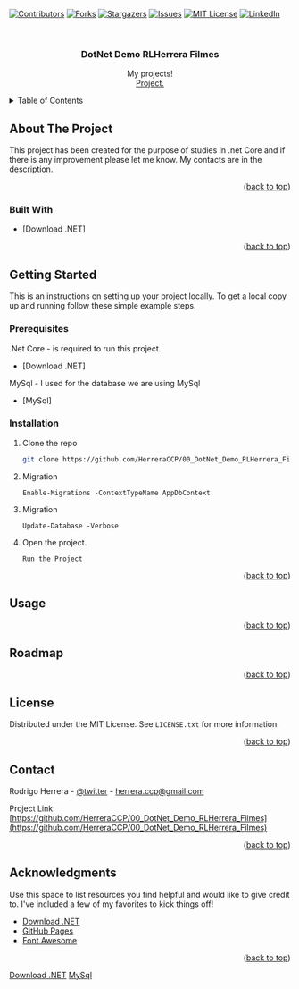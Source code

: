 <div id="top"></div>

<!-- PROJECT SHIELDS -->

[![Contributors][contributors-shield]][contributors-url]
[![Forks][forks-shield]][forks-url]
[![Stargazers][stars-shield]][stars-url]
[![Issues][issues-shield]][issues-url]
[![MIT License][license-shield]][license-url]
[![LinkedIn][linkedin-shield]][linkedin-url]


<!-- PROJECT LOGO -->
<br />
<div align="center">
  <a href="https://github.com/HerreraCCP/00_DotNet_Demo_RLHerrera_Filmes"></a>

  <h3 align="center">DotNet Demo RLHerrera Filmes</h3>

  <p align="center">
    My projects!
    <br />
    <a href="https://github.com/herreraCCP/00_DotNet_Demo_RLHerrera_Filmes">Project.</a>
    <br />
  </p>
</div>



<!-- TABLE OF CONTENTS -->
<details>
  <summary>Table of Contents</summary>
  <ol>
    <li>
      <a href="#about-the-project">About The Project</a>
      <ul>
        <li><a href="#built-with">Built With</a></li>
      </ul>
    </li>
    <li>
      <a href="#getting-started">Getting Started</a>
      <ul>
        <li><a href="#prerequisites">Prerequisites</a></li>
        <li><a href="#installation">Installation</a></li>
      </ul>
    </li>
    <li><a href="#usage">Usage</a></li>
    <li><a href="#roadmap">Roadmap</a></li>
    <li><a href="#contributing">Contributing</a></li>
    <li><a href="#license">License</a></li>
    <li><a href="#contact">Contact</a></li>
    <li><a href="#acknowledgments">Acknowledgments</a></li>
  </ol>
</details>



<!-- ABOUT THE PROJECT -->
## About The Project

This project has been created for the purpose of studies in .net Core and if there is any improvement please let me know. My contacts are in the description.

<p align="right">(<a href="#top">back to top</a>)</p>


### Built With

* [Download .NET]

<p align="right">(<a href="#top">back to top</a>)</p>



<!-- GETTING STARTED -->
## Getting Started

This is an instructions on setting up your project locally.
To get a local copy up and running follow these simple example steps.

### Prerequisites

.Net Core - is required to run this project..
* [Download .NET]

MySql - I used for the database we are using MySql
* [MySql]

### Installation

1. Clone the repo
   ```sh
   git clone https://github.com/HerreraCCP/00_DotNet_Demo_RLHerrera_Filmes.git
   
2. Migration 
   ```
   Enable-Migrations -ContextTypeName AppDbContext
   ```
4. Migration
   ```
   Update-Database -Verbose
   ```  
5. Open the project.
   ```
   Run the Project
   ```
<p align="right">(<a href="#top">back to top</a>)</p>



<!-- USAGE EXAMPLES -->
## Usage

<p align="right">(<a href="#top">back to top</a>)</p>

<!-- ROADMAP -->
## Roadmap

<p align="right">(<a href="#top">back to top</a>)</p>

<!-- LICENSE -->
## License

Distributed under the MIT License. See `LICENSE.txt` for more information.

<p align="right">(<a href="#top">back to top</a>)</p>


<!-- CONTACT -->
## Contact

Rodrigo Herrera - [@twitter](https://twitter.com/Rodrigo57985139) - herrera.ccp@gmail.com

Project Link: [https://github.com/HerreraCCP/00_DotNet_Demo_RLHerrera_Filmes](https://github.com/HerreraCCP/00_DotNet_Demo_RLHerrera_Filmes)

<p align="right">(<a href="#top">back to top</a>)</p>

<!-- ACKNOWLEDGMENTS -->
## Acknowledgments

Use this space to list resources you find helpful and would like to give credit to. I've included a few of my favorites to kick things off!

* [Download .NET](https://dotnet.microsoft.com/download/dotnet)
* [GitHub Pages](https://pages.github.com)
* [Font Awesome](https://fontawesome.com)

<p align="right">(<a href="#top">back to top</a>)</p>

<!-- MARKDOWN LINKS & IMAGES -->
[contributors-shield]: https://img.shields.io/github/contributors/HerreraCCP/00_DotNet_Demo_RLHerrera_Filmes.svg?style=for-the-badge
[contributors-url]: https://github.com/othneildrew/Best-README-Template/graphs/contributors
[forks-shield]: https://img.shields.io/github/forks/othneildrew/Best-README-Template.svg?style=for-the-badge
[forks-url]: https://github.com/othneildrew/Best-README-Template/network/members
[stars-shield]: https://img.shields.io/github/stars/HerreraCCP/00_DotNet_Demo_RLHerrera_Filmes.svg?sstyle=for-the-badge
[stars-url]: https://github.com/HerreraCCP/00_DotNet_Demo_RLHerrera_Filmes/stargazers
[issues-shield]: https://img.shields.io/github/issues/HerreraCCP/00_DotNet_Demo_RLHerrera_Filmes.svg?style=for-the-badge
[issues-url]: https://github.com/HerreraCCP/00_DotNet_Demo_RLHerrera_Filmes/issues
[license-shield]: https://img.shields.io/github/license/HerreraCCP/00_DotNet_Demo_RLHerrera_Filmes.svg?style=for-the-badge
[license-url]: https://github.com/othneildrew/Best-README-Template/blob/master/LICENSE.txt
[linkedin-shield]: https://img.shields.io/badge/-LinkedIn-black.svg?style=for-the-badge&logo=linkedin&colorB=555
[linkedin-url]: https://www.linkedin.com/in/rodrigo-herrera-0404/

[product-screenshot]: images/screenshot.png
[Download .NET](https://dotnet.microsoft.com/download/dotnet)
[MySql](https://dev.mysql.com/downloads/installer/)
